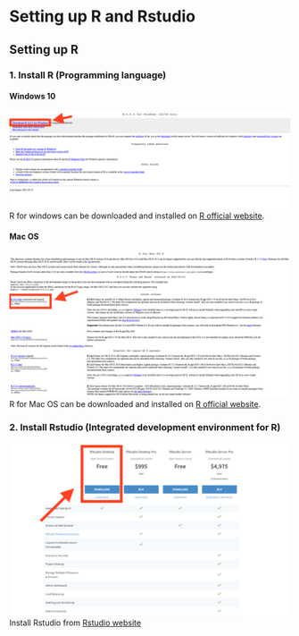 # Setting up R and Rstudio

## Setting up R

### 1. Install R (Programming language)
#### Windows 10
![](https://github.com/kianweelee/Introduction-to-R/blob/Ep2-Setting-up-R-and-Rstudio/Screen%20Shot%202021-05-02%20at%2012.58.18%20pm.png)
R for windows can be downloaded and installed on [R official website](https://cran.r-project.org/bin/windows/base/).

#### Mac OS
![](https://github.com/kianweelee/Introduction-to-R/blob/Ep2-Setting-up-R-and-Rstudio/Screen%20Shot%202021-05-02%20at%201.02.07%20pm.png)
R for Mac OS can be downloaded and installed on [R official website](https://cran.r-project.org/bin/macosx/).

### 2. Install Rstudio (Integrated development environment for R)
![](https://github.com/kianweelee/Introduction-to-R/blob/Ep2-Setting-up-R-and-Rstudio/Screen%20Shot%202021-05-02%20at%201.08.00%20pm.png)
Install Rstudio from [Rstudio website](https://www.rstudio.com/products/rstudio/download/)
